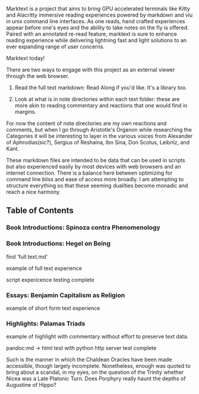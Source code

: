 Marktext is a project that aims to bring GPU accelerated terminals like Kitty and Alacritty immersive reading experiences powered by markdown and viu in unix command line interfaces. As one reads, hand crafted experiences appear before one's eyes and the ability to take notes on the fly is offered. Paired with an annotated re-read feature, marktext is sure to enhance reading experience while delivering lightning fast and light solutions to an ever expanding range of user concerns.  

Marktext today!

There are two ways to engage with this project as an external viewer through the web browser.

1. Read the full text markdown: Read Along if you'd like. It's a library too.

2. Look at what is in note directories within each text folder: these are more akin to reading commentary and reactions that one would find in margins. 

For now the content of note directories are my own reactions and comments, but when I go through Aristotle's Organon while researching the Categories it will be interesting to layer in the various voices from Alexander of Aphrodias(sic?), Sergius of Reshaina, Ibn Sina, Don Scotus, Leibniz, and Kant.  

These markdown files are intended to be data that can be used in scripts but also experienced easily by most devices with web browsers and an internet connection. There is a balance here between optimizing for command line bliss and ease of access more broadly. I am attempting to structure everything so that these seeming dualities become monadic and reach a nice harmony.

## Table of Contents

### Book Introductions: Spinoza contra Phenomenology

### Book Introductions: Hegel on Being

find 'full text.md'

example of full text experience

script expericence testing complete

### Essays: Benjamin Capitalism as Religion 

example of short form text experience

### Highlights: Palamas Triads

example of highlight with commentary without effort to preserve text data. 

pandoc:md -> html test with python http server test complete

Such is the manner in which the Chaldean Oracles have been made accessible, though largely incomplete. Nonetheless, enough was quoted to bring about a scandal, in my eyes, on the question of the Trinity whether Nicea was a Late Platonic Turn. Does Porphyry really haunt the depths of Augustine of Hippo?
